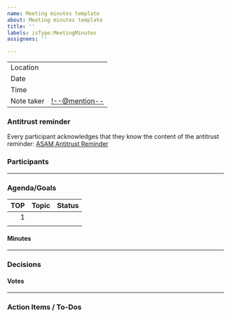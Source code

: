 ```yaml
---
name: Meeting minutes template
about: Meeting minutes template
title: ''
labels: isType:MeetingMinutes
assignees: ''

---
```


<!-- Add a title: Meeting Minutes: Add Date (YYYY/MM/DD)Add purpose of meeting -->
<!--Afterwards you can delete line 1 & 2 -->


|||
|----------|----------|
|Location  |<!--Add location/meeting tool-->|
|Date      |<!--YYYY/MM/DD-->|
|Time      |<!--HH:MM - HH:MM-->|
|Note taker|<!--@mention-->|


### Antitrust reminder
<!--DO NOT CHANGE-->
Every participant acknowledges that they know the content of the antitrust reminder:
[ASAM Antitrust Reminder](https://www.asam.net/index.php?eID=dumpFile&t=f&f=2496&token=90723c0e1dd4dc7000dd1bd362597c043ce9ecaf)


### Participants
<!--This will be handled by the ASAM office until there is an easy way to do it-->


---

### Agenda/Goals
<!--Fill these out in preparation of the meeting-->
|TOP|Topic|Status|
|---:|:------------|:-----|
|1   |<!--Add the topic here, with the title in **bold**-->|<!--Done/Ongoing/Open/Blocked-->|
|<!--Add next number-->|<!--Add the topic here, with the title in **bold**-->|<!--Done/Ongoing/Open/Blocked-->|


#### Minutes
<!-- Add additional minutes here -->
<!-- Use a numbered list to refer to the TOPs from the Agenda/Goals-->

---

### Decisions
<!--Add all decisions as bullet points-->

#### Votes
<!--Add the votes if there has been voted on some topics -->
<!-- TIP: Use the list of attendees as a voting template, just changing the title of the second column. -->

---

### Action Items / To-Dos
<!--Add all action items from the minutes above. Provide an assignee and a due date. Please use the checkbox feature "- [ ] @githubname" -->
<!-- - [ ] @githubname - Action item description with due date-->
